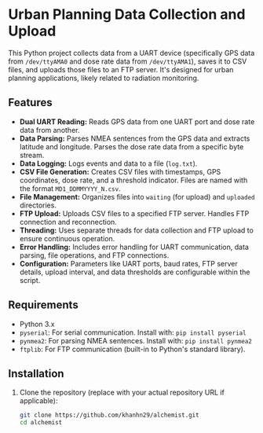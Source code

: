 # Urban Planning Data Collection and Upload

This Python project collects data from a UART device (specifically GPS data from `/dev/ttyAMA0` and dose rate data from `/dev/ttyAMA1`), saves it to CSV files, and uploads those files to an FTP server. It's designed for urban planning applications, likely related to radiation monitoring.

## Features

* **Dual UART Reading:** Reads GPS data from one UART port and dose rate data from another.
* **Data Parsing:** Parses NMEA sentences from the GPS data and extracts latitude and longitude.  Parses the dose rate data from a specific byte stream.
* **Data Logging:** Logs events and data to a file (`log.txt`).
* **CSV File Generation:** Creates CSV files with timestamps, GPS coordinates, dose rate, and a threshold indicator.  Files are named with the format `MD1_DDMMYYYY_N.csv`.
* **File Management:**  Organizes files into `waiting` (for upload) and `uploaded` directories.
* **FTP Upload:** Uploads CSV files to a specified FTP server.  Handles FTP connection and reconnection.
* **Threading:** Uses separate threads for data collection and FTP upload to ensure continuous operation.
* **Error Handling:** Includes error handling for UART communication, data parsing, file operations, and FTP connections.
* **Configuration:**  Parameters like UART ports, baud rates, FTP server details, upload interval, and data thresholds are configurable within the script.

## Requirements

* Python 3.x
* `pyserial`: For serial communication. Install with: `pip install pyserial`
* `pynmea2`: For parsing NMEA sentences. Install with: `pip install pynmea2`
* `ftplib`: For FTP communication (built-in to Python's standard library).

## Installation

1. Clone the repository (replace with your actual repository URL if applicable):
   ```bash
   git clone https://github.com/khanhn29/alchemist.git
   cd alchemist

